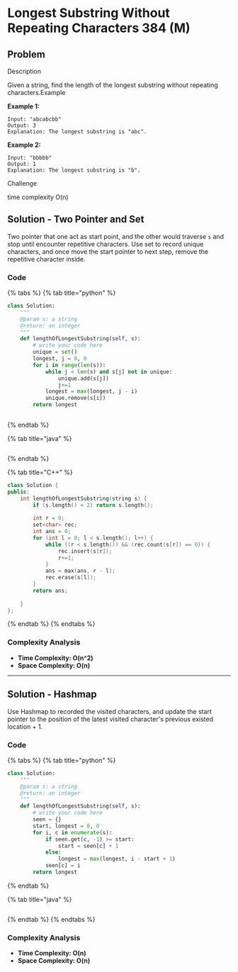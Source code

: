 # Longest Substring Without Repeating Characters 384 (M)

## Problem

Description

Given a string, find the length of the longest substring without repeating characters.Example

**Example 1:**

```
Input: "abcabcbb"
Output: 3
Explanation: The longest substring is "abc".
```

**Example 2:**

```
Input: "bbbbb"
Output: 1
Explanation: The longest substring is "b".
```

Challenge

time complexity O(n)

## Solution - Two Pointer and Set

Two pointer that one act as start point, and the other would traverse `s` and stop until encounter repetitive characters. Use set to record unique characters, and once move the start pointer to next step, remove the repetitive character inside.&#x20;



### Code

{% tabs %}
{% tab title="python" %}
```python
class Solution:
    """
    @param s: a string
    @return: an integer
    """
    def lengthOfLongestSubstring(self, s):
        # write your code here
        unique = set()
        longest, j = 0, 0
        for i in range(len(s)):
            while j < len(s) and s[j] not in unique:
                unique.add(s[j])
                j+=1
            longest = max(longest, j - i)
            unique.remove(s[i])
        return longest
            

```
{% endtab %}

{% tab title="java" %}
```
```
{% endtab %}

{% tab title="C++" %}
```cpp
class Solution {
public:
    int lengthOfLongestSubstring(string s) {
        if (s.length() < 2) return s.length();
        
        int r = 0;
        set<char> rec;
        int ans = 0;
        for (int l = 0; l < s.length(); l++) {
            while ((r < s.length()) && (rec.count(s[r]) == 0)) {
                rec.insert(s[r]);
                r+=1;
            }
            ans = max(ans, r - l);
            rec.erase(s[l]);
        }
        return ans;
        
    }
};
```
{% endtab %}
{% endtabs %}

### Complexity Analysis

* **Time Complexity: O(n^2)**
* **Space Complexity: O(n)**

****

## Solution - Hashmap

Use Hashmap to recorded the visited characters, and update the start pointer to the position of the latest visited character's previous existed location + 1.&#x20;

### Code

{% tabs %}
{% tab title="python" %}
```python
class Solution:
    """
    @param s: a string
    @return: an integer
    """
    def lengthOfLongestSubstring(self, s):
        # write your code here
        seen = {}
        start, longest = 0, 0
        for i, c in enumerate(s):
            if seen.get(c, -1) >= start:
                start = seen[c] + 1
            else:
                longest = max(longest, i - start + 1)
            seen[c] = i
        return longest
```
{% endtab %}

{% tab title="java" %}
```
```
{% endtab %}
{% endtabs %}

### Complexity Analysis

* **Time Complexity: O(n)**
* **Space Complexity: O(n)**
